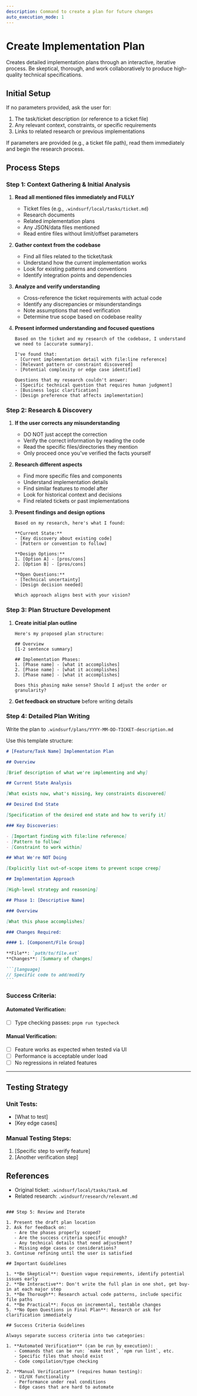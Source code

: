 ```yaml
---
description: Command to create a plan for future changes
auto_execution_mode: 1
---
```


# Create Implementation Plan

Creates detailed implementation plans through an interactive, iterative process. Be skeptical, thorough, and work collaboratively to produce high-quality technical specifications.

## Initial Setup

If no parameters provided, ask the user for:

1. The task/ticket description (or reference to a ticket file)
2. Any relevant context, constraints, or specific requirements
3. Links to related research or previous implementations

If parameters are provided (e.g., a ticket file path), read them immediately and begin the research process.

## Process Steps

### Step 1: Context Gathering & Initial Analysis

1. **Read all mentioned files immediately and FULLY**
   - Ticket files (e.g., `.windsurf/local/tasks/ticket.md`)
   - Research documents
   - Related implementation plans
   - Any JSON/data files mentioned
   - Read entire files without limit/offset parameters

2. **Gather context from the codebase**
   - Find all files related to the ticket/task
   - Understand how the current implementation works
   - Look for existing patterns and conventions
   - Identify integration points and dependencies

3. **Analyze and verify understanding**
   - Cross-reference the ticket requirements with actual code
   - Identify any discrepancies or misunderstandings
   - Note assumptions that need verification
   - Determine true scope based on codebase reality

4. **Present informed understanding and focused questions**

   ```
   Based on the ticket and my research of the codebase, I understand we need to [accurate summary].

   I've found that:
   - [Current implementation detail with file:line reference]
   - [Relevant pattern or constraint discovered]
   - [Potential complexity or edge case identified]

   Questions that my research couldn't answer:
   - [Specific technical question that requires human judgment]
   - [Business logic clarification]
   - [Design preference that affects implementation]
   ```

### Step 2: Research & Discovery

1. **If the user corrects any misunderstanding**
   - DO NOT just accept the correction
   - Verify the correct information by reading the code
   - Read the specific files/directories they mention
   - Only proceed once you've verified the facts yourself

2. **Research different aspects**
   - Find more specific files and components
   - Understand implementation details
   - Find similar features to model after
   - Look for historical context and decisions
   - Find related tickets or past implementations

3. **Present findings and design options**

   ```
   Based on my research, here's what I found:

   **Current State:**
   - [Key discovery about existing code]
   - [Pattern or convention to follow]

   **Design Options:**
   1. [Option A] - [pros/cons]
   2. [Option B] - [pros/cons]

   **Open Questions:**
   - [Technical uncertainty]
   - [Design decision needed]

   Which approach aligns best with your vision?
   ```

### Step 3: Plan Structure Development

1. **Create initial plan outline**

   ```
   Here's my proposed plan structure:

   ## Overview
   [1-2 sentence summary]

   ## Implementation Phases:
   1. [Phase name] - [what it accomplishes]
   2. [Phase name] - [what it accomplishes]
   3. [Phase name] - [what it accomplishes]

   Does this phasing make sense? Should I adjust the order or granularity?
   ```

2. **Get feedback on structure** before writing details

### Step 4: Detailed Plan Writing

Write the plan to `.windsurf/plans/YYYY-MM-DD-TICKET-description.md`

Use this template structure:

````markdown
# [Feature/Task Name] Implementation Plan

## Overview

[Brief description of what we're implementing and why]

## Current State Analysis

[What exists now, what's missing, key constraints discovered]

## Desired End State

[Specification of the desired end state and how to verify it]

### Key Discoveries:

- [Important finding with file:line reference]
- [Pattern to follow]
- [Constraint to work within]

## What We're NOT Doing

[Explicitly list out-of-scope items to prevent scope creep]

## Implementation Approach

[High-level strategy and reasoning]

## Phase 1: [Descriptive Name]

### Overview

[What this phase accomplishes]

### Changes Required:

#### 1. [Component/File Group]

**File**: `path/to/file.ext`
**Changes**: [Summary of changes]

```[language]
// Specific code to add/modify
```
````

### Success Criteria:

#### Automated Verification:

- [ ] Type checking passes: `pnpm run typecheck`

#### Manual Verification:

- [ ] Feature works as expected when tested via UI
- [ ] Performance is acceptable under load
- [ ] No regressions in related features

---

## Testing Strategy

### Unit Tests:

- [What to test]
- [Key edge cases]

### Manual Testing Steps:

1. [Specific step to verify feature]
2. [Another verification step]

## References

- Original ticket: `.windsurf/local/tasks/task.md`
- Related research: `.windsurf/research/relevant.md`

```

### Step 5: Review and Iterate

1. Present the draft plan location
2. Ask for feedback on:
   - Are the phases properly scoped?
   - Are the success criteria specific enough?
   - Any technical details that need adjustment?
   - Missing edge cases or considerations?
3. Continue refining until the user is satisfied

## Important Guidelines

1. **Be Skeptical**: Question vague requirements, identify potential issues early
2. **Be Interactive**: Don't write the full plan in one shot, get buy-in at each major step
3. **Be Thorough**: Research actual code patterns, include specific file paths
4. **Be Practical**: Focus on incremental, testable changes
5. **No Open Questions in Final Plan**: Research or ask for clarification immediately

## Success Criteria Guidelines

Always separate success criteria into two categories:

1. **Automated Verification** (can be run by execution):
   - Commands that can be run: `make test`, `npm run lint`, etc.
   - Specific files that should exist
   - Code compilation/type checking

2. **Manual Verification** (requires human testing):
   - UI/UX functionality
   - Performance under real conditions
   - Edge cases that are hard to automate
```
